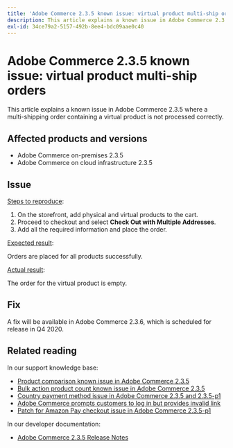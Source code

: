 ```yaml
---
title: 'Adobe Commerce 2.3.5 known issue: virtual product multi-ship orders'
description: This article explains a known issue in Adobe Commerce 2.3.5 where a multi-shipping order containing a virtual product is not processed correctly.
exl-id: 34ce79a2-5157-492b-8ee4-bdc09aae0c40
---
```

# Adobe Commerce 2.3.5 known issue: virtual product multi-ship orders

This article explains a known issue in Adobe Commerce 2.3.5 where a multi-shipping order containing a virtual product is not processed correctly.

## Affected products and versions

* Adobe Commerce on-premises 2.3.5
* Adobe Commerce on cloud infrastructure 2.3.5

## Issue

<u>Steps to reproduce</u>:

1. On the storefront, add physical and virtual products to the cart.
1. Proceed to checkout and select **Check Out with Multiple Addresses**.
1. Add all the required information and place the order.

<u>Expected result</u>:

Orders are placed for all products successfully.

<u>Actual result</u>:

The order for the virtual product is empty.

## Fix

A fix will be available in Adobe Commerce 2.3.6, which is scheduled for release in Q4 2020.

## Related reading

In our support knowledge base:

* [Product comparison known issue in Adobe Commerce 2.3.5](https://support.magento.com/hc/en-us/articles/360043970452)
* [Bulk action product count known issue in Adobe Commerce 2.3.5](https://support.magento.com/hc/en-us/articles/360044839691)
* [Country payment method issue in Adobe Commerce 2.3.5 and 2.3.5-p1](https://support.magento.com/hc/en-us/articles/360043955991)
* [Adobe Commerce prompts customers to log in but provides invalid link](https://support.magento.com/hc/en-us/articles/360043857372)
* [Patch for Amazon Pay checkout issue in Adobe Commerce 2.3.5-p1](https://support.magento.com/hc/en-us/articles/360042646332)

In our developer documentation:

* [Adobe Commerce 2.3.5 Release Notes](https://devdocs.magento.com/guides/v2.3/release-notes/release-notes-2-3-5-commerce.html#known-issues)
